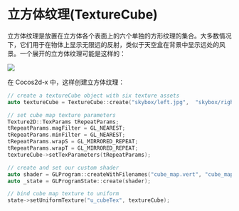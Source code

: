 # 立方体纹理(TextureCube)

立方体纹理是放置在立方体各个表面上的六个单独的方形纹理的集合。大多数情况下，它们用于在物体上显示无限远的反射，类似于天空盒在背景中显示远处的风景。一个展开的立方体纹理可能是这样的：

![](../../en/3d/3d-img/Cubemap.jpg)

在 Cocos2d-x 中，这样创建立方体纹理：

```cpp
// create a textureCube object with six texture assets
auto textureCube = TextureCube::create("skybox/left.jpg",  "skybox/right.jpg", "skybox/top.jpg", "skybox/bottom.jpg", "skybox/front.jpg", "skybox/back.jpg");

// set cube map texture parameters
Texture2D::TexParams tRepeatParams;
tRepeatParams.magFilter = GL_NEAREST;
tRepeatParams.minFilter = GL_NEAREST;
tRepeatParams.wrapS = GL_MIRRORED_REPEAT;
tRepeatParams.wrapT = GL_MIRRORED_REPEAT;
textureCube->setTexParameters(tRepeatParams);

// create and set our custom shader
auto shader = GLProgram::createWithFilenames("cube_map.vert", "cube_map.frag");
auto _state = GLProgramState::create(shader);

// bind cube map texture to uniform
state->setUniformTexture("u_cubeTex", textureCube);
```
